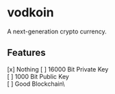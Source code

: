 # vodkoin
A next-generation crypto currency.
## Features

[x] Nothing
[  ] 16000 Bit Private Key\
[  ] 1000 Bit Public Key\
[  ] Good Blockchain\
